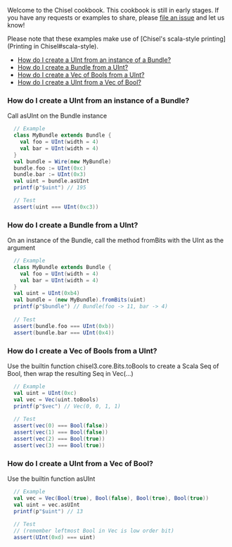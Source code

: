 Welcome to the Chisel cookbook. This cookbook is still in early stages. If you have any requests or examples to share, please [file an issue](https://github.com/ucb-bar/chisel3/issues/new) and let us know!

Please note that these examples make use of [Chisel's scala-style printing](Printing in Chisel#scala-style).

* [How do I create a UInt from an instance of a Bundle?](#how-do-i-create-a-uint-from-an-instance-of-a-bundle)
* [How do I create a Bundle from a UInt?](#how-do-i-create-a-bundle-from-a-uint)
* [How do I create a Vec of Bools from a UInt?](#how-do-i-create-a-vec-of-bools-from-a-uint)
* [How do I create a UInt from a Vec of Bool?](#how-do-i-create-a-uint-from-a-vec-of-bool)

### How do I create a UInt from an instance of a Bundle?

Call asUInt on the Bundle instance

```scala
  // Example
  class MyBundle extends Bundle {
    val foo = UInt(width = 4)
    val bar = UInt(width = 4)
  }
  val bundle = Wire(new MyBundle)
  bundle.foo := UInt(0xc)
  bundle.bar := UInt(0x3)
  val uint = bundle.asUInt
  printf(p"$uint") // 195

  // Test
  assert(uint === UInt(0xc3))
```

### How do I create a Bundle from a UInt?

On an instance of the Bundle, call the method fromBits with the UInt as the argument

```scala
  // Example
  class MyBundle extends Bundle {
    val foo = UInt(width = 4)
    val bar = UInt(width = 4)
  }
  val uint = UInt(0xb4)
  val bundle = (new MyBundle).fromBits(uint)
  printf(p"$bundle") // Bundle(foo -> 11, bar -> 4)
  
  // Test
  assert(bundle.foo === UInt(0xb))
  assert(bundle.bar === UInt(0x4))
```

### How do I create a Vec of Bools from a UInt?

Use the builtin function chisel3.core.Bits.toBools to create a Scala Seq of Bool,
then wrap the resulting Seq in Vec(...)

```scala
  // Example
  val uint = UInt(0xc) 
  val vec = Vec(uint.toBools)
  printf(p"$vec") // Vec(0, 0, 1, 1)
  
  // Test
  assert(vec(0) === Bool(false))
  assert(vec(1) === Bool(false))
  assert(vec(2) === Bool(true))
  assert(vec(3) === Bool(true))
```

### How do I create a UInt from a Vec of Bool?

Use the builtin function asUInt

```scala
  // Example
  val vec = Vec(Bool(true), Bool(false), Bool(true), Bool(true))
  val uint = vec.asUInt
  printf(p"$uint") // 13
  
  // Test
  // (remember leftmost Bool in Vec is low order bit)
  assert(UInt(0xd) === uint)
```
